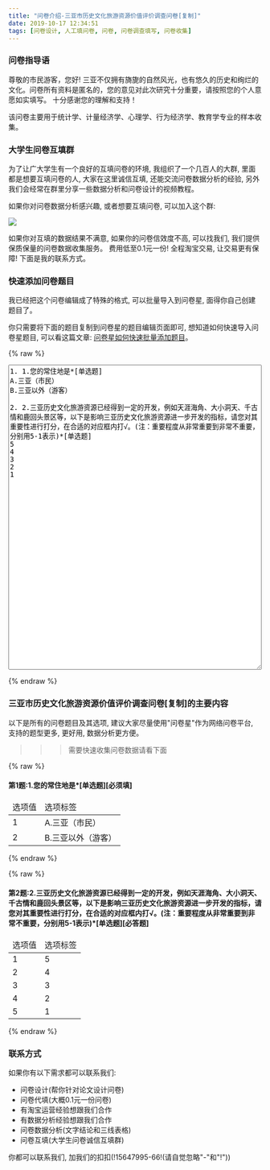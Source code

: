 ```yaml
---
title: "问卷介绍-三亚市历史文化旅游资源价值评价调查问卷[复制]"
date: 2019-10-17 12:34:51
tags: [问卷设计, 人工填问卷, 问卷, 问卷调查填写, 问卷收集]
---
```


### 问卷指导语

尊敬的市民游客，您好!
三亚不仅拥有旖旎的自然风光，也有悠久的历史和绚烂的文化。问卷所有资料是匿名的，您的意见对此次研究十分重要，请按照您的个人意愿如实填写。
十分感谢您的理解和支持！

该问卷主要用于统计学、计量经济学、心理学、行为经济学、教育学专业的样本收集。

<!-- more -->


### 大学生问卷互填群

为了让广大学生有一个良好的互填问卷的环境, 我组织了一个几百人的大群, 里面都是想要互填问卷的人, 大家在这里诚信互填, 
还能交流问卷数据分析的经验, 另外我们会经常在群里分享一些数据分析和问卷设计的视频教程。

如果你对问卷数据分析感兴趣, 或者想要互填问卷, 可以加入这个群:

<img src="/images/问卷互填群二维码.png">

如果你对互填的数据结果不满意, 如果你的问卷信效度不高, 可以找我们, 我们提供保质保量的问卷数据收集服务。 
费用低至0.1元一份! 全程淘宝交易, 让交易更有保障! 下面是我的联系方式。



### 快速添加问卷题目

我已经把这个问卷编辑成了特殊的格式, 可以批量导入到问卷星, 面得你自己创建题目了。

你只需要将下面的题目复制到问卷星的题目编辑页面即可, 想知道如何快速导入问卷星题目, 可以看这篇文章: [问卷星如何快速批量添加题目](https://mlln.cn/2019/06/01/%E9%97%AE%E5%8D%B7%E6%98%9F%E5%A6%82%E4%BD%95%E5%BF%AB%E9%80%9F%E6%B7%BB%E5%8A%A0%E6%89%B9%E9%87%8F%E9%A2%98%E7%9B%AE/index.html)。

{% raw %}
<textarea rows="40" style="width: 100%;">1. 1.您的常住地是*[单选题]
A.三亚（市民）
B.三亚以外（游客）

2. 2.三亚历史文化旅游资源已经得到一定的开发，例如天涯海角、大小洞天、千古情和鹿回头景区等，以下是影响三亚历史文化旅游资源进一步开发的指标，请您对其重要性进行打分，在合适的对应框内打√。(注：重要程度从非常重要到非常不重要，分别用5-1表示)*[单选题]
5
4
3
2
1</textarea>
{% endraw %}

### 三亚市历史文化旅游资源价值评价调查问卷[复制]的主要内容

以下是所有的问卷题目及其选项, 建议大家尽量使用"问卷星"作为网络问卷平台, 支持的题型更多, 更好用, 数据分析更方便。

>>> 需要快速收集问卷数据请看下面


{% raw %}
<div class="qitem">
<h4>第1题:1.您的常住地是*[单选题][必须填]</h4>

<table class="table">
<thead>
<tr><td>选项值</td><td>选项标签</td></tr>
</thead>
<tbody>
<tr><td>1</td><td>A.三亚（市民）</td></tr>
<tr><td>2</td><td>B.三亚以外（游客）</td></tr>
</tbody>
</table>

</div>
{% endraw %}


{% raw %}
<div class="qitem">
<h4>第2题:2.三亚历史文化旅游资源已经得到一定的开发，例如天涯海角、大小洞天、千古情和鹿回头景区等，以下是影响三亚历史文化旅游资源进一步开发的指标，请您对其重要性进行打分，在合适的对应框内打√。(注：重要程度从非常重要到非常不重要，分别用5-1表示)*[单选题][必答题]</h4>

<table class="table">
<thead>
<tr><td>选项值</td><td>选项标签</td></tr>
</thead>
<tbody>
<tr><td>1</td><td>5</td></tr>
<tr><td>2</td><td>4</td></tr>
<tr><td>3</td><td>3</td></tr>
<tr><td>4</td><td>2</td></tr>
<tr><td>5</td><td>1</td></tr>
</tbody>
</table>

</div>
{% endraw %}



<!-- ---
title: 心理教育医学的问卷免费下载
date: 2019-05-23 08:59:15
tags: [问卷星, 问卷网, 问卷下载, 问卷互填, 问卷设计, 问卷模板, 毕业问卷, 问卷数据分析, 问卷代填, ]
--- -->

### 联系方式
 
如果你有以下需求都可以联系我们:

- 问卷设计(帮你针对论文设计问卷)
- 问卷代填(大概0.1元一份问卷)
- 有淘宝运营经验想跟我们合作
- 有数据分析经验想跟我们合作
- 问卷数据分析(文字结论和三线表格)
- 问卷互填(大学生问卷诚信互填群)

你都可以联系我们, 加我们的扣扣(!15647995-66!(请自觉忽略"-"和"!"))
